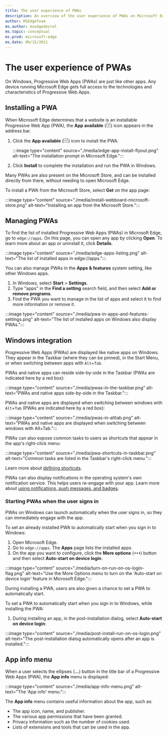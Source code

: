 ```yaml
---
title: The user experience of PWAs
description: An overview of the user experience of PWAs on Microsoft Edge and Windows.
author: MSEdgeTeam
ms.author: msedgedevrel
ms.topic: conceptual
ms.prod: microsoft-edge
ms.date: 09/15/2021
---
```

# The user experience of PWAs

On Windows, Progressive Web Apps (PWAs) are just like other apps.  Any device running Microsoft Edge gets full access to the technologies and characteristics of Progressive Web Apps.


<!-- ====================================================================== -->
## Installing a PWA

When Microsoft Edge determines that a website is an installable Progressive Web App (PWA), the **App available** (![The "App available" icon.](media/app-available-icon.png)) icon appears in the address bar.

1.  Click the **App available** (![The "App available" icon.](media/app-available-icon.png)) icon to install the PWA.

    :::image type="content" source="./media/edge-app-install-flyout.png" alt-text="The installation prompt in Microsoft Edge.":::

1.  Click **Install** to complete the installation and run the PWA in Windows.

Many PWAs are also present on the Microsoft Store, and can be installed directly from there, without needing to open Microsoft Edge.

To install a PWA from the Microsoft Store, select **Get** on the app page:

:::image type="content" source="./media/install-webboard-microsoft-store.png" alt-text="Installing an app from the Microsoft Store.":::


<!-- ====================================================================== -->
## Managing PWAs

To find the list of installed Progressive Web Apps (PWAs) in Microsoft Edge, go to `edge://apps`.  On this page, you can open any app by clicking **Open**.  To learn more about an app or uninstall it, click **Details**.

:::image type="content" source="./media/edge-apps-listing.png" alt-text="The list of installed apps in edge://apps.":::

You can also manage PWAs in the **Apps & features** system setting, like other Windows apps.

1.  In Windows, select **Start** > **Settings**.
1.  Type "apps" in the **Find a setting** search field, and then select **Add or remove programs**.
1.  Find the PWA you want to manage in the list of apps and select it to find more information or remove it.

:::image type="content" source="./media/pwa-in-apps-and-features-settings.png" alt-text="The list of installed apps on Windows also display PWAs.":::


<!-- ====================================================================== -->
## Windows integration

Progressive Web Apps (PWAs) are displayed like native apps on Windows. They appear in the Taskbar (where they can be pinned), in the Start Menu, or when switching between apps with `Alt`+`Tab`.

PWAs and native apps can reside side-by-side in the Taskbar (PWAs are indicated here by a red box):

:::image type="content" source="./media/pwas-in-the-taskbar.png" alt-text="PWAs and native apps side-by-side in the Taskbar.":::

PWAs and native apps are displayed when switching between windows with `Alt`+`Tab` (PWAs are indicated here by a red box):

:::image type="content" source="./media/pwas-in-alttab.png" alt-text="PWAs and native apps are displayed when switching between windows with Alt+Tab.":::

PWAs can also expose common tasks to users as shortcuts that appear in the app's right-click menu:

:::image type="content" source="./media/pwa-shortcuts-in-taskbar.png" alt-text="Common tasks are listed in the Taskbar's right-click menu.":::

Learn more about [defining shortcuts](./how-to/shortcuts.md).

PWAs can also display notifications in the operating system's own notification service. This helps users re-engage with your app. Learn more about [using notifications, push messages, and badges](./how-to/notifications-badges.md).

### Starting PWAs when the user signs in

PWAs on Windows can launch automatically when the user signs in, so they can immediately engage with the app.

To set an already installed PWA to automatically start when you sign in to Windows:

1.  Open Microsoft Edge.
1.  Go to `edge://apps`.  The **Apps** page lists the installed apps.
1.  On the app you want to configure, click the **More options** (![The More options button.](./media/edge-apps-more-options.png)) button and then select **Auto-start on device login**.

:::image type="content" source="./media/turn-on-run-on-os-login-flag.png" alt-text="Use the More Options menu to turn on the 'Auto-start on device login' feature in Microsoft Edge.":::

During installing a PWA, users are also given a chance to set a PWA to automatically start.

To set a PWA to automatically start when you sign in to Windows, while installing the PWA:

1.  During installing an app, in the post-installation dialog, select **Auto-start on device login**:

:::image type="content" source="./media/post-install-run-on-os-login.png" alt-text="The post-installation dialog automatically opens after an app is installed.":::


<!-- ====================================================================== -->
## App info menu

When a user selects the ellipses (**...**) button in the title bar of a Progressive Web Apps (PWA), the **App info** menu is displayed:

:::image type="content" source="./media/app-info-menu.png" alt-text="The 'App info' menu.":::

The **App info** menu contains useful information about the app, such as:

*  The app icon, name, and publisher.
*  The various app permissions that have been granted.
*  Privacy information such as the number of cookies used.
*  Lists of extensions and tools that can be used in the app.

